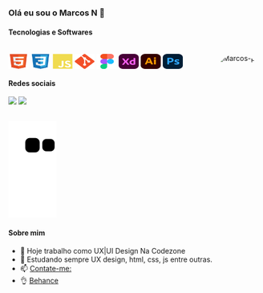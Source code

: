### Olá eu sou o Marcos N 👋

<!-- título  -->
<h4>Tecnologias e Softwares</h4>

<!-- icones -->
<div style="display: inline_block"><br>
  <img align="center" alt="HTML" height="30" width="40" src="https://raw.githubusercontent.com/devicons/devicon/master/icons/html5/html5-original.svg">
  <img align="center" alt="CSS" height="30" width="40" src="https://raw.githubusercontent.com/devicons/devicon/master/icons/css3/css3-original.svg">
  <img align="center" alt="Js" height="30" width="40" src="https://raw.githubusercontent.com/devicons/devicon/master/icons/javascript/javascript-plain.svg">
  <img align="right" alt="Marcos-pic" height="150" style="border-radius:50px;" src="https://avatars.githubusercontent.com/u/82640172?v=4">
  <img align="center" alt="Git" height="30" width="40" src="https://raw.githubusercontent.com/devicons/devicon/master/icons/git/git-original.svg">
  <img align="center" alt="Figma" height="30" width="40" src="https://raw.githubusercontent.com/devicons/devicon/master/icons/figma/figma-original.svg">
   <img align="center" alt="Adobe XD" height="30" width="40" src="https://github.com/tandpfun/skill-icons/blob/main/icons/XD.svg">
   <img align="center" alt="Adobe Photoshop" height="30" width="40" src="https://github.com/tandpfun/skill-icons/blob/main/icons/Illustrator.svg">
   <img align="center" alt="Adobe Photoshop" height="30" width="40" src="https://github.com/tandpfun/skill-icons/blob/main/icons/Photoshop.svg">
</div>

<!-- título  -->
<h4>Redes sociais</h4>

<!-- bloco contato  -->
<div> 
  <a href ="mailto:contato.marcos.nathanael@gmail.com"><img src="https://img.shields.io/badge/-Gmail-%23333?style=for-the-badge&logo=gmail&logoColor=white" target="_blank"></a>
  <a href=https://www.linkedin.com/in/marcos-nathanael-b39936196" target="_blank"><img src="https://img.shields.io/badge/-LinkedIn-%230077B5?style=for-the-badge&logo=linkedin&logoColor=white"_blank"></a> 
</div>

<!-- linha  -->
<h2 dir="auto"></h2>

<div>
<!-- a cobra  -->
  
![Snake animation](https://github.com/RazielID752/RazielID752/blob/output/github-contribution-grid-snake.svg)
  
</div>

<!-- título  -->
<h4>Sobre mim</h4>

<div>
  
- 🔭 Hoje trabalho como UX|UI Design Na Codezone
- 🌱 Estudando sempre UX design, html, css, js entre outras.
- 📫 <a href="mailto:contato.marcos.nathanael@gmail.com"> Contate-me:</a>
- 👌 <a href="https://www.behance.net/marcosnathanael"> Behance</a> 
  
</div>

